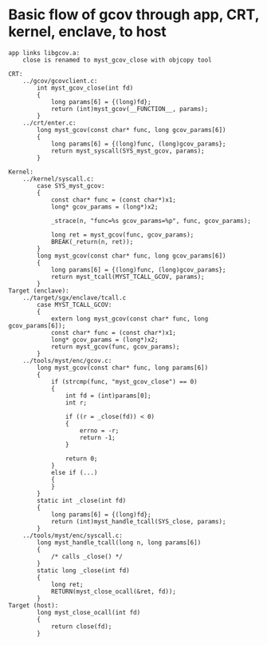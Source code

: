 
Basic flow of gcov through app, CRT, kernel, enclave, to host
=============================================================

    app links libgcov.a:
        close is renamed to myst_gcov_close with objcopy tool

    CRT:
        ../gcov/gcovclient.c:
            int myst_gcov_close(int fd)
            {
                long params[6] = {(long)fd};
                return (int)myst_gcov(__FUNCTION__, params);
            }
        ../crt/enter.c:
            long myst_gcov(const char* func, long gcov_params[6])
            {
                long params[6] = {(long)func, (long)gcov_params};
                return myst_syscall(SYS_myst_gcov, params);
            }

    Kernel:
        ../kernel/syscall.c:
            case SYS_myst_gcov:
            {
                const char* func = (const char*)x1;
                long* gcov_params = (long*)x2;

                _strace(n, "func=%s gcov_params=%p", func, gcov_params);

                long ret = myst_gcov(func, gcov_params);
                BREAK(_return(n, ret));
            }
            long myst_gcov(const char* func, long gcov_params[6])
            {
                long params[6] = {(long)func, (long)gcov_params};
                return myst_tcall(MYST_TCALL_GCOV, params);
            }
    Target (enclave):
        ../target/sgx/enclave/tcall.c
            case MYST_TCALL_GCOV:
            {
                extern long myst_gcov(const char* func, long gcov_params[6]);
                const char* func = (const char*)x1;
                long* gcov_params = (long*)x2;
                return myst_gcov(func, gcov_params);
            }
        ../tools/myst/enc/gcov.c:
            long myst_gcov(const char* func, long params[6])
            {
                if (strcmp(func, "myst_gcov_close") == 0)
                {
                    int fd = (int)params[0];
                    int r;

                    if ((r = _close(fd)) < 0)
                    {
                        errno = -r;
                        return -1;
                    }

                    return 0;
                }
                else if (...)
                {
                }
            }
            static int _close(int fd)
            {
                long params[6] = {(long)fd};
                return (int)myst_handle_tcall(SYS_close, params);
            }
        ../tools/myst/enc/syscall.c:
            long myst_handle_tcall(long n, long params[6])
            {
                /* calls _close() */
            }
            static long _close(int fd)
            {
                long ret;
                RETURN(myst_close_ocall(&ret, fd));
            }
    Target (host):
            long myst_close_ocall(int fd)
            {
                return close(fd);
            }
